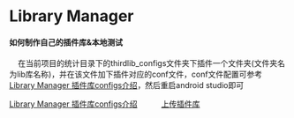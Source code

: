 # Library Manager

#### 如何制作自己的插件库&本地测试

&nbsp;&nbsp;&nbsp;&nbsp;在当前项目的统计目录下的thirdlib_configs文件夹下插件一个文件夹(文件夹名为lib库名称)，并在该文件加下插件对应的conf文件，conf文件配置可参考 [Library Manager 插件库configs介绍](https://gitee.com/pojul/library-manager-doc/blob/master/zh/configs.md)，然后重启android studio即可

[Library Manager 插件库configs介绍](https://gitee.com/pojul/library-manager-doc/blob/master/zh/configs.md)&nbsp;&nbsp;&nbsp;&nbsp;&nbsp;&nbsp;&nbsp;&nbsp;&nbsp;&nbsp;&nbsp;[上传插件库](https://gitee.com/pojul/library-manager-doc/blob/master/zh/upload.md)